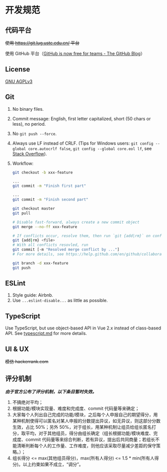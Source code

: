 # 开发规范

## 代码平台

<del>使用 https://git.lug.ustc.edu.cn/ 平台</del>

使用 GitHub 平台（[GitHub is now free for teams - The GitHub Blog](https://github.blog/2020-04-14-github-is-now-free-for-teams/)）

## License

[GNU AGPLv3](https://opensource.org/licenses/AGPL-3.0)

## Git

1. No binary files.

2. Commit message: English, first letter capitalized, short (50 chars or less), no period.

3. No `git push --force`.

4. Always use LF instead of CRLF. (Tips for Windows users: `git config --global core.autocrlf false`, `git config --global core.eol lf`, see [Stack Overflow](https://stackoverflow.com/a/13154031/8418049)).

5. Workflow: 

   ```bash
   git checkout -b xxx-feature
   
   ...
   git commit -m "Finish first part"
   
   ...
   git commit -m "Finish second part"
   
   git checkout master
   git pull
   
   # Disable fast-forward, always create a new commit object
   git merge --no-ff xxx-feature
   
   # If conflicts occur, resolve them, then run `git {add|rm}` on conflicts file(s)
   git {add|rm} <file>
   # With all conflicts resovled, run
   git commit [-m "Resolved merge conflict by ..."]
   # For more details, see https://help.github.com/en/github/collaborating-with-issues-and-pull-requests/resolving-a-merge-conflict-using-the-command-line
   
   git branch -d xxx-feature
   git push
   ```

## ESLint

1. Style guide: Airbnb.
2. Use `...eslint-disable...` as little as possible.

## TypeScript

Use TypeScript, but use object-based API in Vue 2.x instead of class-based API. See [typescript.md](./discuss/typescript.md) for more details.

## UI & UX

<del>模仿 hackerrank.com</del>

## 评分机制

***由于官方公布了评分机制，以下条目暂时失效。***

1. 不搞绝对平均；
2. 根据功能/模块实现量、难度和完成度、commit 代码量等来确定；
3. 大家每个人列出自己完成的功能/模块，之后每个人申报自己的期望得分，用某种机制使得可以匿名对某人申报的分数提出异议，如无异议，则这部分分数生效，占比 50%；另外 50%，对于组长，用某种机制让组员给组长匿名打分，取平均，对于其他组员，得分由组长确定（组长根据功能/模块难度、完成度、commit 代码量等来综合判断，若有异议，提出后共同商量；若组长不能清晰判断每个人的工作量、工作难度，则他应该采取尽量减少差距的保守策略。）；
4. 组长得分 <= max(其他组员得分)，max(所有人得分) <= 1.5 * min(所有人得分)。以上约束如果不成立，“调分”。